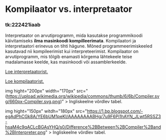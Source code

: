 <!DOCTYPE html>
<html>
<body>

<h1>Kompilaator vs. interpretaator</h1>

<h3>tk:222421iaab</h3>

</body>
</html>


   Interpretaator on arvutiprogramm, mida kasutakse programmikoodi käivitamiseks <b>ilma masinkoodi kompilleerimata</b>. Kompilaatori ja interpretaatori erinevus on tihti hägune. Mõned programmeerimiskeeled kasutavad nii kompileerimist kui interpreteerimist. Kompilaator on arvutiprogramm, mis tõlgib enamasti kõrgema lähtekeele teise madalamasse keelde, kas masinkoodi või assamblerkeelde.

<a href="https://en.wikipedia.org/wiki/Interpreter_(computing)"> Loe interpretaatorist.</a>

<a href="https://en.wikipedia.org/wiki/Compiler"> Loe kompilaatorist.</a>

img
hight="200px"
width="170px"
src="(https://upload.wikimedia.org/wikipedia/commons/thumb/6/6b/Compiler.svg/660px-Compiler.svg.png)" > Ingliskeelne võrdlev tabel.

img
hight="150px"
witdh="180px"
src="https://1.bp.blogspot.com/-egAdPhCGk8A/YE6bUM1peKI/AAAAAAAABHg/7u9F6Pi1hAYN_JLwt5RSSZ3-hsaM4c9qACLcBGAsYHQ/s0/Difference%2BBetween%2BCompiler%2Band%2BInterpreter.png" > Ingliskeelne võrdlev tabel.


